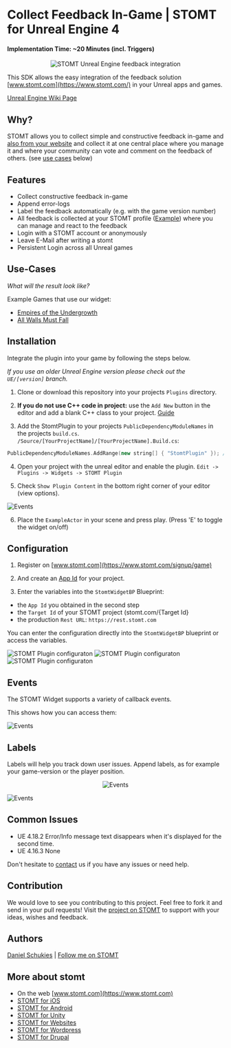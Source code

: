# Collect Feedback In-Game | STOMT for Unreal Engine 4
#### Implementation Time: ~20 Minutes (incl. Triggers)

<p align="center">
  <img alt="STOMT Unreal Engine feedback integration" src="https://i.imgur.com/hK8BRqq.jpg" />
</p>

This SDK allows the easy integration of the feedback solution [www.stomt.com](https://www.stomt.com/) in your Unreal apps and games.

[Unreal Engine Wiki Page](https://wiki.unrealengine.com/STOMT_Plugin)

## Why?

STOMT allows you to collect simple and constructive feedback in-game and [also from your website](https://stomt.co/web) and collect it at one central place where you manage it and where your community can vote and comment on the feedback of others. (see [use cases](#use-cases) below)


## Features

* Collect constructive feedback in-game
* Append error-logs
* Label the feedback automatically (e.g. with the game version number)
* All feedback is collected at your STOMT profile ([Example](https://www.stomt.com/empires-of-the-undergrowth)) where you can manage and react to the feedback
* Login with a STOMT account or anonymously
* Leave E-Mail after writing a stomt
* Persistent Login across all Unreal games


## Use-Cases

_What will the result look like?_ 

Example Games that use our widget:

* [Empires of the Undergrowth](https://www.stomt.com/empires-of-the-undergrowth)      
* [All Walls Must Fall](https://www.stomt.com/AWMF)


## Installation

Integrate the plugin into your game by following the steps below.

_If you use an older Unreal Engine version please check out the `UE/[version]` branch._

1. Clone or download this repository into your projects `Plugins` directory.

2. **If you do not use C++ code in project:** use the `Add New` button in the editor and add a blank C++ class to your project.
[Guide](https://docs.unrealengine.com/latest/INT/Programming/QuickStart/2/index.html)

3. Add the StomtPlugin to your projects `PublicDependencyModuleNames` in the projects `build.cs`. `/Source/[YourProjectName]/[YourProjectName].Build.cs`:
```c++
PublicDependencyModuleNames.AddRange(new string[] { "StomtPlugin" }); // Add "StomtPlugin" String
```

4. Open your project with the unreal editor and enable the plugin. `Edit -> Plugins -> Widgets -> STOMT Plugin`

5. Check `Show Plugin Content` in the bottom right corner of your editor (view options).

<img alt="Events" src="https://i.imgur.com/YoTY7w6.png" />

6. Place the `ExampleActor` in your scene and press play. (Press 'E' to toggle the widget on/off)



## Configuration

1. Register on [www.stomt.com](https://www.stomt.com/signup/game) 

2. And create an [App Id](https://www.stomt.com/integrate) for your project.

3. Enter the variables into the `StomtWidgetBP` Blueprint:

* the `App Id` you obtained in the second step
* the `Target Id` of your STOMT project (stomt.com/{Target Id}
* the production `Rest URL`: `https://rest.stomt.com`

You can enter the configuration directly into the `StomtWidgetBP` blueprint or access the variables.

<img alt="STOMT Plugin configuraton" src="http://schukies.io/images/stomt/enter-config.PNG" />

<img alt="STOMT Plugin configuraton" src="https://i.imgur.com/RkZtEaR.jpg" />

<img alt="STOMT Plugin configuraton" src="https://i.imgur.com/hFA7xUs.png" />


## Events

The STOMT Widget supports a variety of callback events.

This shows how you can access them:

<img alt="Events" src="http://schukies.io/images/stomt/example.PNG" />


## Labels

Labels will help you track down user issues.
Append labels, as for example your game-version or the player position.
<p align="center">
<img alt="Events" src="https://i.imgur.com/sS8T8Fy.png" />
</p>

<img alt="Events" src="http://schukies.io/images/stomt/label.PNG" />

## Common Issues

* UE 4.18.2 Error/Info message text disappears when it's displayed for the second time.
* UE 4.16.3 None

Don't hesitate to [contact](https://www.stomt.com/stomt-unreal-engine-plugin) us if you have any issues or need help.


## Contribution

We would love to see you contributing to this project. Feel free to fork it and send in your pull requests! Visit the [project on STOMT](https://www.stomt.com/stomt-unreal-engine-plugin) to support with your ideas, wishes and feedback.


## Authors

[Daniel Schukies](https://github.com/daniel-schukies) | [Follow me on STOMT](https://www.stomt.com/danielschukies)    


## More about stomt

* On the web [www.stomt.com](https://www.stomt.com)
* [STOMT for iOS](http://stomt.co/ios)
* [STOMT for Android](http://stomt.co/android)
* [STOMT for Unity](http://stomt.co/unity)
* [STOMT for Websites](http://stomt.co/web)
* [STOMT for Wordpress](http://stomt.co/wordpress)
* [STOMT for Drupal](http://stomt.co/drupal)
